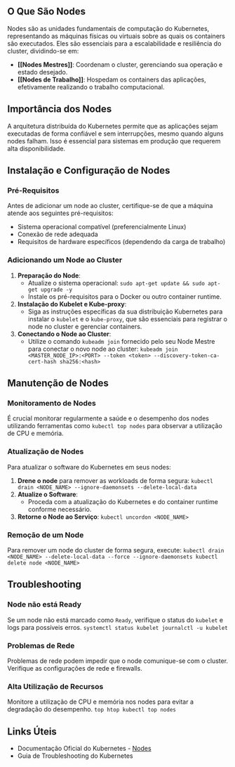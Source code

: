 ## O Que São Nodes

Nodes são as unidades fundamentais de computação do Kubernetes, representando as máquinas físicas ou virtuais sobre as quais os containers são executados. Eles são essenciais para a escalabilidade e resiliência do cluster, dividindo-se em:
- **[[Nodes Mestres]]**: Coordenam o cluster, gerenciando sua operação e estado desejado.
- **[[Nodes de Trabalho]]**: Hospedam os containers das aplicações, efetivamente realizando o trabalho computacional.
## Importância dos Nodes
A arquitetura distribuída do Kubernetes permite que as aplicações sejam executadas de forma confiável e sem interrupções, mesmo quando alguns nodes falham. Isso é essencial para sistemas em produção que requerem alta disponibilidade.
## Instalação e Configuração de Nodes
### Pré-Requisitos
Antes de adicionar um node ao cluster, certifique-se de que a máquina atende aos seguintes pré-requisitos:
- Sistema operacional compatível (preferencialmente Linux)
- Conexão de rede adequada
- Requisitos de hardware específicos (dependendo da carga de trabalho)
### Adicionando um Node ao Cluster
1. **Preparação do Node**:
    - Atualize o sistema operacional:
        `sudo apt-get update && sudo apt-get upgrade -y`
    - Instale os pré-requisitos para o Docker ou outro container runtime.
2. **Instalação do Kubelet e Kube-proxy**:
    - Siga as instruções específicas da sua distribuição Kubernetes para instalar o `kubelet` e o `kube-proxy`, que são essenciais para registrar o node no cluster e gerenciar containers.
3. **Conectando o Node ao Cluster**:
    - Utilize o comando `kubeadm join` fornecido pelo seu Node Mestre para conectar o novo node ao cluster:
        `kubeadm join <MASTER_NODE_IP>:<PORT> --token <token> --discovery-token-ca-cert-hash sha256:<hash>`
## Manutenção de Nodes
### Monitoramento de Nodes
É crucial monitorar regularmente a saúde e o desempenho dos nodes utilizando ferramentas como `kubectl top nodes` para observar a utilização de CPU e memória.
### Atualização de Nodes
Para atualizar o software do Kubernetes em seus nodes:
1. **Drene o node** para remover as workloads de forma segura:
    `kubectl drain <NODE_NAME> --ignore-daemonsets --delete-local-data`
2. **Atualize o Software**:
    - Proceda com a atualização do Kubernetes e do container runtime conforme necessário.
3. **Retorne o Node ao Serviço**:
    `kubectl uncordon <NODE_NAME>`
### Remoção de um Node
Para remover um node do cluster de forma segura, execute:
`kubectl drain <NODE_NAME> --delete-local-data --force --ignore-daemonsets kubectl delete node <NODE_NAME>`
## Troubleshooting
### Node não está Ready
Se um node não está marcado como `Ready`, verifique o status do `kubelet` e logs para possíveis erros.
`systemctl status kubelet journalctl -u kubelet`
### Problemas de Rede
Problemas de rede podem impedir que o node comunique-se com o cluster. Verifique as configurações de rede e firewalls.
### Alta Utilização de Recursos
Monitore a utilização de CPU e memória nos nodes para evitar a degradação do desempenho.
`top htop kubectl top nodes`
## Links Úteis
- Documentação Oficial do Kubernetes - [Nodes](https://kubernetes.io/docs/concepts/architecture/nodes/)
- Guia de Troubleshooting do Kubernetes
